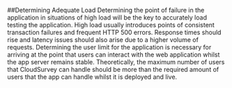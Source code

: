 ##Determining Adequate Load
Determining the point of failure in the application in situations of high load will be the key to accurately load testing the application. High load usually introduces points of consistent transaction failures and frequent HTTP 500 errors. Response times should rise and latency issues should also arise due to a higher volume of requests. Determining the user limit for the application is necessary for arriving at the point that users can interact with the web application whilst the app server remains stable. Theoretically, the maximum number of users that CloudSurvey can handle should be more than the required amount of users that the app can handle whilst it is deployed and live. 

